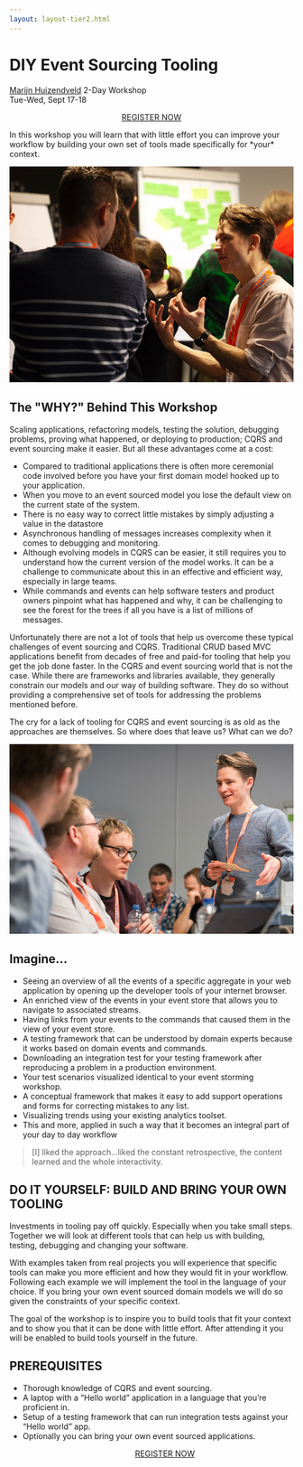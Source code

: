 ```yaml
---
layout: layout-tier2.html
---
```

<div class="container section workshop-single-page">
    <div class="row">
      <div class="col-xs-12 col-sm-2">
            <div class="speaker-container">
                <a href="../speakers/marijn-huizendveld.html"><div class="speaker-img marijn-huizendveld keep-color"></div></a>
                </div>
            </div>
        <div class="col-xs-12 col-sm-8 content">
            <h1 class="section-header">DIY Event Sourcing Tooling</h1>
            <p><span class="speaker-name"><a href="../speakers/marijn-huizendveld.html">Marijn Huizendveld</a></span>
            <span class="duration">2-Day Workshop<br>Tue-Wed, Sept 17-18</span></p>
            <div class="col-xs-12" align="center">
                <a class="btn" href="https://ti.to/EDDD/explore-ddd-2019/with/iaubrxcptna,wjyi0g2putm,9lz1vh74jkq,aiydbtjjt88">REGISTER NOW</a>
            </div>
            <p>In this workshop you will learn that with little effort you can improve your workflow by building your own set of tools made specifically for *your* context.</p>
            <img src="../img/workshop/Workshop-Marijn-Huizendveld-1.jpg" class="speaker--workshop-content-img" alt="" style="margin-bottom: 0;" />
            <h2 class="speaker-subheader">The "WHY?" Behind This Workshop</h2>
            <p>Scaling applications, refactoring models, testing the solution, debugging problems, proving what happened, or deploying to production; CQRS and event sourcing make it easier. But all these advantages come at a cost:</p>
            <ul>
                <li>Compared to traditional applications there is often more ceremonial code involved before you have your first domain model hooked up to your application.</li>
                <li>When you move to an event sourced model you lose the default view on the current state of the system.</li>
                <li>There is no easy way to correct little mistakes by simply adjusting a value in the datastore</li>
                <li>Asynchronous handling of messages increases complexity when it comes to debugging and monitoring.</li>
                <li>Although evolving models in CQRS can be easier, it still requires you to understand how the current version of the model works. It can be a challenge to communicate about this in an effective and efficient way, especially in large teams.</li>
                <li>While commands and events can help software testers and product owners pinpoint what has happened and why, it can be challenging to see the forest for the trees if all you have is a list of millions of messages.</li>
            </ul>
            <p>Unfortunately there are not a lot of tools that help us overcome these typical challenges of event sourcing and CQRS. Traditional CRUD based MVC applications benefit from decades of free and paid-for tooling that help you get the job done faster. In the CQRS and event sourcing world that is not the case. While there are frameworks and libraries available, they generally constrain our models and our way of building software. They do so without providing a comprehensive set of tools for addressing the problems mentioned before.</p>
            <p>The cry for a lack of tooling for CQRS and event sourcing is as old as the approaches are themselves. So where does that leave us? What can we do?</p>
            <img src="../img/workshop/Workshop-Marijn-Huizendveld-2.jpg" class="speaker--workshop-content-img" alt="" style="margin-bottom: 0;" />
            <h2 class="speaker-subheader">Imagine...</h2>
            <ul>
                <li>Seeing an overview of all the events of a specific aggregate in your web application by opening up the developer tools of your internet browser.</li>
                <li>An enriched view of the events in your event store that allows you to navigate to associated streams.</li>
                <li>Having links from your events to the commands that caused them in the view of your event store.</li>
                <li>A testing framework that can be understood by domain experts because it works based on domain events and commands.</li>
                <li>Downloading an integration test for your testing framework after reproducing a problem in a production environment.</li>
                <li>Your test scenarios visualized identical to your event storming workshop.</li>
                <li>A conceptual framework that makes it easy to add support operations and forms for correcting mistakes to any list.</li>
                <li>Visualizing trends using your existing analytics toolset.</li>
                <li>This and more, applied in such a way that it becomes an integral part of your day to day workflow</li>
            </ul>
            <blockquote>
                <p>[I] liked the approach...liked the constant retrospective, the content learned and the whole interactivity.</p>
            </blockquote>
            <h2 class="speaker-subheader">DO IT YOURSELF: BUILD AND BRING YOUR OWN TOOLING</h2>
            <p>Investments in tooling pay off quickly. Especially when you take small steps. Together we will look at different tools that can help us with building, testing, debugging and changing your software.</p>
            <p>With examples taken from real projects you will experience that specific tools can make you more efficient and how they would fit in your workflow. Following each example we will implement the tool in the language of your choice. If you bring your own event sourced domain models we will do so given the constraints of your specific context.</p>
            <p>The goal of the workshop is to inspire you to build tools that fit your context and to show you that it can be done with little effort. After attending it you will be enabled to build tools yourself in the future.</p>
            <h2 class="speaker-subheader">PREREQUISITES</h2>
            <ul>
                <li>Thorough knowledge of CQRS and event sourcing.</li>
                <li>A laptop with a “Hello world” application in a language that you’re proficient in.</li>
                <li>Setup of a testing framework that can run integration tests against your “Hello world” app.</li>
                <li>Optionally you can bring your own event sourced applications.</li>
            <ul>
            <div class="col-xs-12" align="center">
                <a class="btn" href="https://ti.to/EDDD/explore-ddd-2019/with/iaubrxcptna,wjyi0g2putm,9lz1vh74jkq,aiydbtjjt88">REGISTER NOW</a>
            </div>
        </div>
    </div>
</div>